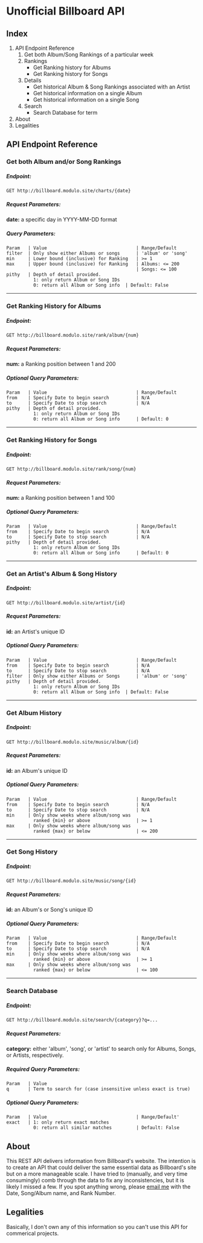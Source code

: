 # Unofficial Billboard API
## Index
1. API Endpoint Reference
	1. Get both Album/Song Rankings of a particular week
	2. Rankings
		* Get Ranking history for Albums
		* Get Ranking history for Songs
	3. Details
		* Get historical Album & Song Rankings associated with an Artist
		* Get historical information on a single Album
		* Get historical information on a single Song
	4. Search
		* Search Database for term
2. About
3. Legalities

## API Endpoint Reference
### Get both Album and/or Song Rankings
##### Endpoint:
`GET http://billboard.modulo.site/charts/{date}`
##### Request Parameters:
**date:** a specific day in YYYY-MM-DD format
##### Query Parameters:
```
Param	| Value									| Range/Default
filter	| Only show either Albums or songs		| 'album' or 'song'
min		| Lower bound (inclusive) for Ranking	| >= 1
max		| Upper bound (inclusive) for Ranking	| Albums: <= 200
												| Songs: <= 100
pithy	| Depth of detail provided.
		  1: only return Album or Song IDs
		  0: return all Album or Song info	| Default: False
```
---
### Get Ranking History for Albums
##### Endpoint:
`GET http://billboard.modulo.site/rank/album/{num}`
##### Request Parameters:
**num:** a Ranking position between 1 and 200
##### Optional Query Parameters:
```
Param	| Value									| Range/Default
from	| Specify Date to begin search			| N/A
to		| Specify Date to stop search			| N/A
pithy	| Depth of detail provided.
		  1: only return Album or Song IDs
		  0: return all Album or Song info		| Default: 0
```
---
### Get Ranking History for Songs
##### Endpoint:
`GET http://billboard.modulo.site/rank/song/{num}`
##### Request Parameters:
**num:** a Ranking position between 1 and 100
##### Optional Query Parameters:
```
Param	| Value									| Range/Default
from	| Specify Date to begin search			| N/A
to		| Specify Date to stop search			| N/A
pithy	| Depth of detail provided.
		  1: only return Album or Song IDs
		  0: return all Album or Song info		| Default: 0
```
---
### Get an Artist's Album & Song History
##### Endpoint:
`GET http://billboard.modulo.site/artist/{id}`
##### Request Parameters:
**id:** an Artist's unique ID
##### Optional Query Parameters:
```
Param	| Value									| Range/Default
from	| Specify Date to begin search			| N/A
to		| Specify Date to stop search			| N/A
filter	| Only show either Albums or Songs		| 'album' or 'song'
pithy	| Depth of detail provided.
		  1: only return Album or Song IDs
		  0: return all Album or Song info	| Default: False
```
---
### Get Album History
##### Endpoint:
`GET http://billboard.modulo.site/music/album/{id}`
##### Request Parameters:
**id:** an Album's unique ID
##### Optional Query Parameters:
```
Param	| Value									| Range/Default
from	| Specify Date to begin search			| N/A
to		| Specify Date to stop search			| N/A
min		| Only show weeks where album/song was
		  ranked {min} or above					| >= 1
max		| Only show weeks where album/song was
		  ranked {max} or below					| <= 200
```
---
### Get Song History
##### Endpoint:
`GET http://billboard.modulo.site/music/song/{id}`
##### Request Parameters:
**id:** an Album's or Song's unique ID
##### Optional Query Parameters:
```
Param	| Value									| Range/Default
from	| Specify Date to begin search			| N/A
to		| Specify Date to stop search			| N/A
min		| Only show weeks where album/song was
		  ranked {min} or above					| >= 1
max		| Only show weeks where album/song was
		  ranked {max} or below					| <= 100
```
---
### Search Database
##### Endpoint:
`GET http://billboard.modulo.site/search/{category}?q=...`
##### Request Parameters:
**category:** either 'album', 'song', or 'artist' to search only for Albums, Songs, or Artists, respectively.
##### Required Query Parameters:
```
Param	| Value
q		| Term to search for (case insensitive unless exact is true)
```
##### Optional Query Parameters:
```
Param	| Value									| Range/Default'
exact	| 1: only return exact matches
		  0: return all similar matches			| Default: False
```


## About
This REST API delivers information from Billboard's website. The intention is to create an API that could deliver the same essential data as Billboard's site but on a more manageable scale. I have tried to (manually, and very time consumingly) comb through the data to fix any inconsistencies, but it is likely I missed a few. If you spot anything wrong, please [email me](wolfram.rong@gmail.com) with the Date, Song/Album name, and Rank Number.

## Legalities
Basically, I don't own any of this information so you can't use this API for commerical projects.